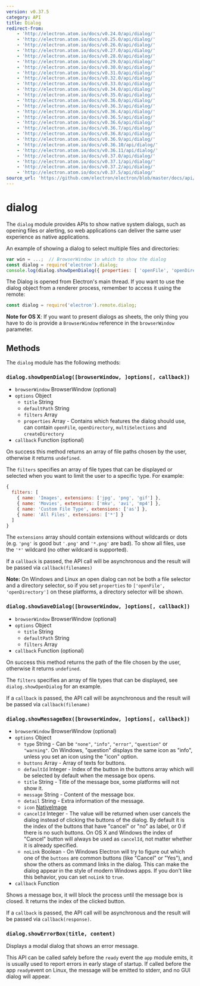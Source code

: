 ```yaml
---
version: v0.37.5
category: API
title: Dialog
redirect-from:
    - 'http://electron.atom.io/docs/v0.24.0/api/dialog/'
    - 'http://electron.atom.io/docs/v0.25.0/api/dialog/'
    - 'http://electron.atom.io/docs/v0.26.0/api/dialog/'
    - 'http://electron.atom.io/docs/v0.27.0/api/dialog/'
    - 'http://electron.atom.io/docs/v0.28.0/api/dialog/'
    - 'http://electron.atom.io/docs/v0.29.0/api/dialog/'
    - 'http://electron.atom.io/docs/v0.30.0/api/dialog/'
    - 'http://electron.atom.io/docs/v0.31.0/api/dialog/'
    - 'http://electron.atom.io/docs/v0.32.0/api/dialog/'
    - 'http://electron.atom.io/docs/v0.33.0/api/dialog/'
    - 'http://electron.atom.io/docs/v0.34.0/api/dialog/'
    - 'http://electron.atom.io/docs/v0.35.0/api/dialog/'
    - 'http://electron.atom.io/docs/v0.36.0/api/dialog/'
    - 'http://electron.atom.io/docs/v0.36.3/api/dialog/'
    - 'http://electron.atom.io/docs/v0.36.4/api/dialog/'
    - 'http://electron.atom.io/docs/v0.36.5/api/dialog/'
    - 'http://electron.atom.io/docs/v0.36.6/api/dialog/'
    - 'http://electron.atom.io/docs/v0.36.7/api/dialog/'
    - 'http://electron.atom.io/docs/v0.36.8/api/dialog/'
    - 'http://electron.atom.io/docs/v0.36.9/api/dialog/'
    - 'http://electron.atom.io/docs/v0.36.10/api/dialog/'
    - 'http://electron.atom.io/docs/v0.36.11/api/dialog/'
    - 'http://electron.atom.io/docs/v0.37.0/api/dialog/'
    - 'http://electron.atom.io/docs/v0.37.1/api/dialog/'
    - 'http://electron.atom.io/docs/v0.37.2/api/dialog/'
    - 'http://electron.atom.io/docs/v0.37.5/api/dialog/'
source_url: 'https://github.com/electron/electron/blob/master/docs/api/dialog.md'
---
```


# dialog

The `dialog` module provides APIs to show native system dialogs, such as opening
files or alerting, so web applications can deliver the same user experience as
native applications.

An example of showing a dialog to select multiple files and directories:

```javascript
var win = ...;  // BrowserWindow in which to show the dialog
const dialog = require('electron').dialog;
console.log(dialog.showOpenDialog({ properties: [ 'openFile', 'openDirectory', 'multiSelections' ]}));
```

The Dialog is opened from Electron's main thread. If you want to use the dialog object from a renderer process, remember to access it using the remote:

```javascript
const dialog = require('electron').remote.dialog;
```

**Note for OS X**: If you want to present dialogs as sheets, the only thing you
have to do is provide a `BrowserWindow` reference in the `browserWindow`
parameter.

## Methods

The `dialog` module has the following methods:

### `dialog.showOpenDialog([browserWindow, ]options[, callback])`

* `browserWindow` BrowserWindow (optional)
* `options` Object
  * `title` String
  * `defaultPath` String
  * `filters` Array
  * `properties` Array - Contains which features the dialog should use, can
    contain `openFile`, `openDirectory`, `multiSelections` and
    `createDirectory`
* `callback` Function (optional)

On success this method returns an array of file paths chosen by the user,
otherwise it returns `undefined`.

The `filters` specifies an array of file types that can be displayed or
selected when you want to limit the user to a specific type. For example:

```javascript
{
  filters: [
    { name: 'Images', extensions: ['jpg', 'png', 'gif'] },
    { name: 'Movies', extensions: ['mkv', 'avi', 'mp4'] },
    { name: 'Custom File Type', extensions: ['as'] },
    { name: 'All Files', extensions: ['*'] }
  ]
}
```

The `extensions` array should contain extensions without wildcards or dots (e.g.
`'png'` is good but `'.png'` and `'*.png'` are bad). To show all files, use the
`'*'` wildcard (no other wildcard is supported).

If a `callback` is passed, the API call will be asynchronous and the result
will be passed via `callback(filenames)`

**Note:** On Windows and Linux an open dialog can not be both a file selector
and a directory selector, so if you set `properties` to
`['openFile', 'openDirectory']` on these platforms, a directory selector will be
shown.

### `dialog.showSaveDialog([browserWindow, ]options[, callback])`

* `browserWindow` BrowserWindow (optional)
* `options` Object
  * `title` String
  * `defaultPath` String
  * `filters` Array
* `callback` Function (optional)

On success this method returns the path of the file chosen by the user,
otherwise it returns `undefined`.

The `filters` specifies an array of file types that can be displayed, see
`dialog.showOpenDialog` for an example.

If a `callback` is passed, the API call will be asynchronous and the result
will be passed via `callback(filename)`

### `dialog.showMessageBox([browserWindow, ]options[, callback])`

* `browserWindow` BrowserWindow (optional)
* `options` Object
  * `type` String - Can be `"none"`, `"info"`, `"error"`, `"question"` or
  `"warning"`. On Windows, "question" displays the same icon as "info", unless
  you set an icon using the "icon" option.
  * `buttons` Array - Array of texts for buttons.
  * `defaultId` Integer - Index of the button in the buttons array which will
    be selected by default when the message box opens.
  * `title` String - Title of the message box, some platforms will not show it.
  * `message` String - Content of the message box.
  * `detail` String - Extra information of the message.
  * `icon` [NativeImage](http://electron.atom.io/docs/v0.37.5/api/native-image)
  * `cancelId` Integer - The value will be returned when user cancels the dialog
    instead of clicking the buttons of the dialog. By default it is the index
    of the buttons that have "cancel" or "no" as label, or 0 if there is no such
    buttons. On OS X and Windows the index of "Cancel" button will always be
    used as `cancelId`, not matter whether it is already specified.
  * `noLink` Boolean - On Windows Electron will try to figure out which one of
    the `buttons` are common buttons (like "Cancel" or "Yes"), and show the
    others as command links in the dialog. This can make the dialog appear in
    the style of modern Windows apps. If you don't like this behavior, you can
    set `noLink` to `true`.
* `callback` Function

Shows a message box, it will block the process until the message box is closed.
It returns the index of the clicked button.

If a `callback` is passed, the API call will be asynchronous and the result
will be passed via `callback(response)`.

### `dialog.showErrorBox(title, content)`

Displays a modal dialog that shows an error message.

This API can be called safely before the `ready` event the `app` module emits,
it is usually used to report errors in early stage of startup.  If called
before the app `ready`event on Linux, the message will be emitted to stderr,
and no GUI dialog will appear.
